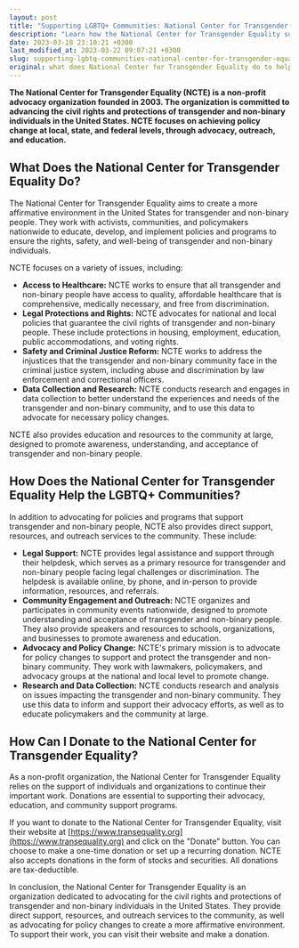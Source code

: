 ```yaml
---
layout: post
title: "Supporting LGBTQ+ Communities: National Center for Transgender Equality's Mission and Donation Opportunities."
description: "Learn how the National Center for Transgender Equality supports the LGBTQ+ community and how you can donate to help their cause."
date: 2023-03-18 23:10:21 +0300
last_modified_at: 2023-03-22 09:07:21 +0300
slug: supporting-lgbtq-communities-national-center-for-transgender-equality-s-mission-and-donation-opportunities
original: what does National Center for Transgender Equality do to help lgbtq+ communities, how do they do it, how can i donate?
---
```

**The National Center for Transgender Equality (NCTE) is a non-profit advocacy organization founded in 2003. The organization is committed to advancing the civil rights and protections of transgender and non-binary individuals in the United States. NCTE focuses on achieving policy change at local, state, and federal levels, through advocacy, outreach, and education.**

## What Does the National Center for Transgender Equality Do?

The National Center for Transgender Equality aims to create a more affirmative environment in the United States for transgender and non-binary people. They work with activists, communities, and policymakers nationwide to educate, develop, and implement policies and programs to ensure the rights, safety, and well-being of transgender and non-binary individuals.

NCTE focuses on a variety of issues, including:

* **Access to Healthcare:** NCTE works to ensure that all transgender and non-binary people have access to quality, affordable healthcare that is comprehensive, medically necessary, and free from discrimination.
* **Legal Protections and Rights:** NCTE advocates for national and local policies that guarantee the civil rights of transgender and non-binary people. These include protections in housing, employment, education, public accommodations, and voting rights.
* **Safety and Criminal Justice Reform:** NCTE works to address the injustices that the transgender and non-binary community face in the criminal justice system, including abuse and discrimination by law enforcement and correctional officers.
* **Data Collection and Research:** NCTE conducts research and engages in data collection to better understand the experiences and needs of the transgender and non-binary community, and to use this data to advocate for necessary policy changes.

NCTE also provides education and resources to the community at large, designed to promote awareness, understanding, and acceptance of transgender and non-binary people.

## How Does the National Center for Transgender Equality Help the LGBTQ+ Communities?

In addition to advocating for policies and programs that support transgender and non-binary people, NCTE also provides direct support, resources, and outreach services to the community. These include:

* **Legal Support:** NCTE provides legal assistance and support through their helpdesk, which serves as a primary resource for transgender and non-binary people facing legal challenges or discrimination. The helpdesk is available online, by phone, and in-person to provide information, resources, and referrals.
* **Community Engagement and Outreach:** NCTE organizes and participates in community events nationwide, designed to promote understanding and acceptance of transgender and non-binary people. They also provide speakers and resources to schools, organizations, and businesses to promote awareness and education.
* **Advocacy and Policy Change:** NCTE's primary mission is to advocate for policy changes to support and protect the transgender and non-binary community. They work with lawmakers, policymakers, and advocacy groups at the national and local level to promote change.
* **Research and Data Collection:** NCTE conducts research and analysis on issues impacting the transgender and non-binary community. They use this data to inform and support their advocacy efforts, as well as to educate policymakers and the community at large.

## How Can I Donate to the National Center for Transgender Equality?

As a non-profit organization, the National Center for Transgender Equality relies on the support of individuals and organizations to continue their important work. Donations are essential to supporting their advocacy, education, and community support programs.

If you want to donate to the National Center for Transgender Equality, visit their website at [https://www.transequality.org](https://www.transequality.org) and click on the "Donate" button. You can choose to make a one-time donation or set up a recurring donation. NCTE also accepts donations in the form of stocks and securities. All donations are tax-deductible.

In conclusion, the National Center for Transgender Equality is an organization dedicated to advocating for the civil rights and protections of transgender and non-binary individuals in the United States. They provide direct support, resources, and outreach services to the community, as well as advocating for policy changes to create a more affirmative environment. To support their work, you can visit their website and make a donation.